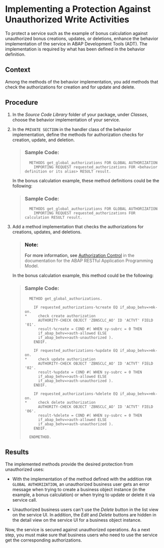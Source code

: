 <!-- copy7291d547186544549cb8ad9ade0204a9 -->

# Implementing a Protection Against Unauthorized Write Activities

To protect a service such as the example of bonus calculation against unauthorized bonus creations, updates, or deletions, enhance the behavior implementation of the service in ABAP Development Tools \(ADT\). The implementation is required by what has been defined in the behavior definition.



<a name="copy7291d547186544549cb8ad9ade0204a9__context_ibt_d3n_plb"/>

## Context

Among the methods of the behavior implementation, you add methods that check the authorizations for creation and for update and delete.



## Procedure

1.  In the *Source Code Library* folder of your package, under *Classes*, choose the behavior implementation of your service.

2.  In the `PRIVATE SECTION` in the handler class of the behavior implementation, define the methods for authorization checks for creation, update, and deletion.

    > ### Sample Code:  
    > ```abap
    >   METHODS get_global_authorizations FOR GLOBAL AUTHORIZATION
    >     IMPORTING REQUEST requested_authorizations FOR <behavior definition or its alias> RESULT result.
    > 
    > ```

    In the bonus calculation example, these method definitions could be the following:

    > ### Sample Code:  
    > ```abap
    >   METHODS get_global_authorizations FOR GLOBAL AUTHORIZATION
    >     IMPORTING REQUEST requested_authorizations FOR calculation RESULT result.
    > 
    > ```

3.  Add a method implementation that checks the authorizations for creations, updates, and deletions.

    > ### Note:  
    > For more information, see [Authorization Control](https://help.sap.com/viewer/923180ddb98240829d935862025004d6/Cloud/en-US/375a8124b22948688ac1c55297868d06.html) in the documentation for the ABAP RESTful Application Programming Model.

    In the bonus calculation example, this method could be the following:

    > ### Sample Code:  
    > ```abap
    >   METHOD get_global_authorizations.
    >   
    >     IF requested_authorizations-%create EQ if_abap_behv=>mk-on.
    > *     check create authorization
    >       AUTHORITY-CHECK OBJECT 'ZBNSCLC_AO' ID 'ACTVT' FIELD '01'.
    >       result-%create = COND #( WHEN sy-subrc = 0 THEN
    >       if_abap_behv=>auth-allowed ELSE 
    >       if_abap_behv=>auth-unauthorized ).
    >     ENDIF.
    > 
    >     IF requested_authorizations-%update EQ if_abap_behv=>mk-on.
    > *     check update authorization
    >       AUTHORITY-CHECK OBJECT 'ZBNSCLC_AO' ID 'ACTVT' FIELD '02'.
    >       result-%update = COND #( WHEN sy-subrc = 0 THEN
    >       if_abap_behv=>auth-allowed ELSE
    >       if_abap_behv=>auth-unauthorized ).
    >     ENDIF.
    > 
    >     IF requested_authorizations-%delete EQ if_abap_behv=>mk-on.
    > *     check delete authorization
    >       AUTHORITY-CHECK OBJECT 'ZBNSCLC_AO' ID 'ACTVT' FIELD '06'.
    >       result-%delete = COND #( WHEN sy-subrc = 0 THEN
    >       if_abap_behv=>auth-allowed ELSE
    >       if_abap_behv=>auth-unauthorized ).
    >     ENDIF.
    > 
    >   ENDMETHOD.
    > ```




<a name="copy7291d547186544549cb8ad9ade0204a9__result_pyz_scp_nlb"/>

## Results

The implemented methods provide the desired protection from unauthorized uses:

-   With the implementation of the method defined with the addition `FOR GLOBAL AUTHORIZATION`, an unauthorized business user gets an error message when trying to create a business object instance \(in the example, a bonus calculation\) or when trying to update or delete it via service call.

-   Unauthorized business users can't use the *Delete* button in the list view on the service UI. In addition, the *Edit* and *Delete* buttons are hidden in the detail view on the service UI for a business object instance.


Now, the service is secured against unauthorized operations. As a next step, you must make sure that business users who need to use the service get the corresponding authorizations.

